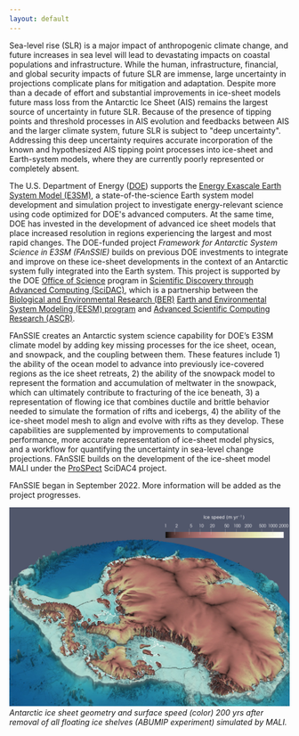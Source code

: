 ```yaml
---
layout: default
---
```


Sea-level rise (SLR) is a major impact of anthropogenic climate change, and future increases in sea level will lead to devastating impacts on coastal populations and infrastructure.    While the human, infrastructure, financial, and global security impacts of future SLR are immense, large uncertainty in projections complicate plans for mitigation and adaptation.   Despite more than a decade of effort and substantial improvements in ice-sheet models  future mass loss from the Antarctic Ice Sheet (AIS) remains the largest source of uncertainty in future SLR.   Because of the presence of tipping points and threshold processes in AIS evolution  and feedbacks between AIS and the larger climate system, future SLR is subject to "deep uncertainty".  Addressing this deep uncertainty  requires accurate incorporation of the known and hypothesized AIS tipping point processes into ice-sheet and Earth-system models, where they are currently poorly represented or completely absent.


The U.S. Department of Energy ([DOE](https://energy.gov/)) supports the [Energy Exascale Earth System Model (E3SM)](https://e3sm.org), a state-of-the-science Earth system model development and simulation project to investigate energy-relevant science using code optimized for DOE's advanced computers.  At the same time, DOE has invested in the development of advanced ice sheet models that place increased resolution in regions experiencing the largest and most rapid changes. The DOE-funded project *Framework for Antarctic System Science in E3SM (FAnSSIE)* builds on previous DOE investments to integrate and improve on these ice-sheet developments in the context of an Antarctic system fully integrated into the Earth system.  This project is supported by the DOE [Office of Science](https://www.energy.gov/science/office-science) program in [Scientific Discovery through Advanced Computing (SciDAC)](https://www.scidac.gov/), which is a partnership between the [Biological and Environmental Research (BER)](https://science.osti.gov/ber) [Earth and Environmental System Modeling (EESM) program](https://science.osti.gov/ber/Research/eessd/Earth-and-Environmental-System-Modeling) and [Advanced Scientific Computing Research (ASCR)](https://www.energy.gov/science/ascr/advanced-scientific-computing-research).

FAnSSIE creates an Antarctic system science capability for DOE’s E3SM climate model by adding key missing processes for the ice sheet, ocean, and snowpack, and the coupling between them.  These features include 1) the ability of the ocean model to advance into previously ice-covered regions as the ice sheet retreats, 2) the ability of the snowpack model to represent the formation and accumulation of meltwater in the snowpack, which can ultimately contribute to fracturing of the ice beneath, 3) a representation of flowing ice that combines ductile and brittle behavior needed to simulate the formation of rifts and icebergs, 4) the ability of the ice-sheet model mesh to align and evolve with rifts as they develop.  These capabilities are supplemented by improvements to computational performance, more accurate representation of ice-sheet model physics, and a workflow for quantifying the uncertainty in sea-level change projections.  FAnSSIE builds on the development of the ice-sheet model MALI under the [ProSPect](https://doe-prospect.github.io/) SciDAC4 project.

FAnSSIE began in September 2022.  More information will be added as the project progresses.

![abumipMali](/images/MALI-ABUMIP-200yrs.png)
*Antarctic ice sheet geometry and surface speed (color) 200 yrs after removal of all floating ice shelves (ABUMIP experiment) simulated by MALI.*

